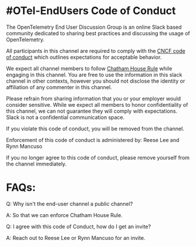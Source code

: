 # #OTel-EndUsers Code of Conduct

The OpenTelemetry End User Discussion Group is an online Slack based community dedicated to sharing best practices and discussing the usage of OpenTelemetry.

All participants in this channel are required to comply with the [CNCF code of conduct](https://github.com/cncf/foundation/blob/main/code-of-conduct.md) which outlines expectations for acceptable behavior. 

We expect all channel members to follow [Chatham House Rule](https://www.chathamhouse.org/about-us/chatham-house-rule) while engaging in this channel. You are free to use the information in this slack channel in other contexts, however you should not disclose the identity or affiliation of any commenter in this channel.

Please refrain from sharing information that you or your employer would consider sensitive. While we expect all members to honor confidentiality of this channel, we can not guarantee they will comply with expectations. Slack is not a confidential communication space. 

If you violate this code of conduct, you will be removed from the channel. 

Enforcement of this code of conduct is administered by: Reese Lee and Rynn Mancuso

If you no longer agree to this code of conduct, please remove yourself from the channel immediately. 


# FAQs: 

Q: Why isn't the end-user channel a public channel? 

A: So that we can enforce Chatham House Rule. 


Q: I agree with this code of Conduct, how do I get an invite?

A: Reach out to Reese Lee or Rynn Mancuso for an invite.
